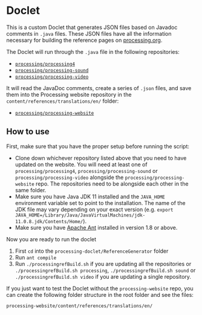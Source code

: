 # Doclet

This is a custom Doclet that generates JSON files based on Javadoc comments in `.java` files. These JSON files have all the information necessary for building the reference pages on [processing.org](https://processing.org).

The Doclet will run through the `.java` file in the following repositories:

- [`processing/processing4`](https://github.com/processing/processing4)
- [`processing/processing-sound`](https://github.com/processing/processing-sound)
- [`processing/processing-video`](https://github.com/processing/processing-video)

It will read the JavaDoc comments, create a series of `.json` files, and save them into the Processing website repository in the `content/references/translations/en/` folder:

- [`processing/processing-website`](https://github.com/processing/processing-website)

## How to use

First, make sure that you have the proper setup before running the script:

- Clone down whichever repository listed above that you need to have updated on the website. You will need at least one of `processing/processing4`, `processing/processing-sound` or `processing/processing-video` alongside the `processing/processing-website` repo. The repositories need to be alongside each other in the same folder.
- Make sure you have Java JDK 11 installed and the `JAVA_HOME` environment variable set to point to the installation. The name of the JDK file may vary depending on your exact version (e.g. `export JAVA_HOME=/Library/Java/JavaVirtualMachines/jdk-11.0.8.jdk/Contents/Home/`).
- Make sure you have [Apache Ant](https://ant.apache.org/manual/install.html) installed in version 1.8 or above.

Now you are ready to run the doclet

1. First `cd` into the `processing-doclet/ReferenceGenerator` folder
2. Run `ant compile`
3. Run `./processingrefBuild.sh` if you are updating all the repositories or `./processingrefBuild.sh processing`, `./processingrefBuild.sh sound` or `./processingrefBuild.sh video` if you are updating a single repository.

If you just want to test the Doclet without the `processing-website` repo, you can create the following folder structure in the root folder and see the files:

```
processing-website/content/references/translations/en/
```
